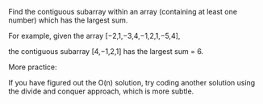Find the contiguous subarray within an array (containing at least one number) which has the largest sum.

For example, given the array [−2,1,−3,4,−1,2,1,−5,4],

the contiguous subarray [4,−1,2,1] has the largest sum = 6.

More practice:

If you have figured out the O(n) solution, try coding another solution using the divide and conquer approach, which is more subtle.